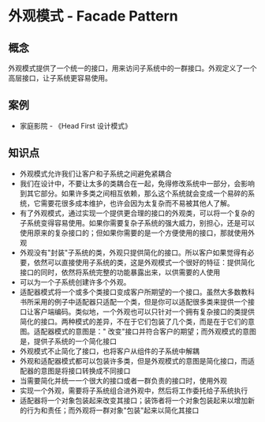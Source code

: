 # 外观模式 - Facade Pattern

## 概念

外观模式提供了一个统一的接口，用来访问子系统中的一群接口。外观定义了一个高层接口，让子系统更容易使用。

## 案例

* 家庭影院 - 《Head First 设计模式》

## 知识点

* 外观模式允许我们让客户和子系统之间避免紧耦合
* 我们在设计中，不要让太多的类耦合在一起，免得修改系统中一部分，会影响到其它部分。如果许多类之间相互依赖，那么这个系统就会变成一个易碎的系统，它需要花很多成本维护，也许会因为太复杂而不易被其他人了解。
* 有了外观模式，通过实现一个提供更合理的接口的外观类，可以将一个复杂的子系统变得容易使用。如果你需要复杂子系统的强大威力，别担心，还是可以使用原来的复杂接口的；但如果你需要的是一个方便使用的接口，那就使用外观
* 外观没有"封装"子系统的类，外观只提供简化的接口。所以客户如果觉得有必要，依然可以直接使用子系统的类，这是外观模式一个很好的特征：提供简化接口的同时，依然将系统完整的功能暴露出来，以供需要的人使用
* 可以为一个子系统创建许多个外观。
* 适配器模式将一个或多个类接口变成客户所期望的一个接口。虽然大多数教科书所采用的例子中适配器只适配一个类，但是你可以适配很多类来提供一个接口让客户端编码。类似地，一个外观也可以只针对一个拥有复杂接口的类提供简化的接口。两种模式的差异，不在于它们包装了几个类，而是在于它们的意图。适配器模式的意图是："
改变"接口并符合客户的期望；而外观模式的意图是，提供子系统的一个简化接口
* 外观模式不止简化了接口，也将客户从组件的子系统中解耦
* 外观和适配器模式都可以包装许多类，但是外观模式的意图是简化接口，而适配器的意图是将接口转换成不同接口
* 当需要简化并统一一个很大的接口或者一群负责的接口时，使用外观
* 实现一个外观，需要将子系统组合进外观中，然后将工作委托给子系统执行
* 适配器将一个对象包装起来改变其接口；装饰者将一个对象包装起来以增加新的行为和责任；而外观将一群对象"包装"起来以简化其接口